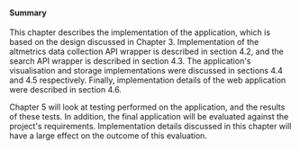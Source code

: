 #### Summary

This chapter describes the implementation of the application, which is based on the design discussed in Chapter 3. Implementation of the altmetrics data collection API wrapper is described in section 4.2, and the search API wrapper is described in section 4.3. The application's visualisation and storage implementations were discussed in sections 4.4 and 4.5 respectively. Finally, implementation details of the web application were described in section 4.6.

Chapter 5 will look at testing performed on the application, and the results of these tests. In addition, the final application will be evaluated against the project's requirements. Implementation details discussed in this chapter will have a large effect on the outcome of this evaluation.